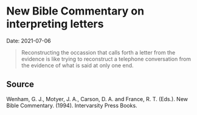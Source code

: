 # New Bible Commentary on interpreting letters
Date: 2021-07-06 

> Reconstructing the occassion that calls forth a letter from the evidence is like trying to reconstruct a telephone conversation from the evidence of what is said at only one end.

## Source
Wenham, G. J., Motyer, J. A., Carson, D. A. and France, R. T. (Eds.). New Bible Commentary. (1994). Intervarsity Press Books.